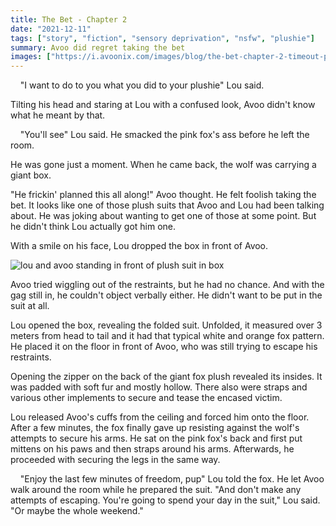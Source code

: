 ```yaml
---
title: The Bet - Chapter 2
date: "2021-12-11"
tags: ["story", "fiction", "sensory deprivation", "nsfw", "plushie"]
summary: Avoo did regret taking the bet
images: ["https://i.avoonix.com/images/blog/the-bet-chapter-2-timeout-plush-suit.png"]
---
```


&nbsp;&nbsp;&nbsp; "I want to do to you what you did to your plushie" Lou said.

Tilting his head and staring at Lou with a confused look, Avoo didn't know what he meant by that.

&nbsp;&nbsp;&nbsp; "You'll see" Lou said. He smacked the pink fox's ass before he left the room.

He was gone just a moment. When he came back, the wolf was carrying a giant box.

"He frickin' planned this all along!" Avoo thought. He felt foolish taking the bet.
It looks like one of those plush suits that Avoo and Lou had been talking about.
He was joking about wanting to get one of those at some point.
But he didn't think Lou actually got him one.

With a smile on his face, Lou dropped the box in front of Avoo.

![lou and avoo standing in front of plush suit in box](./the-bet-chapter-2-timeout-plush-suit.png)

Avoo tried wiggling out of the restraints, but he had no chance.
And with the gag still in, he couldn't object verbally either.
He didn't want to be put in the suit at all.

Lou opened the box, revealing the folded suit.
Unfolded, it measured over 3 meters from head to tail and it had that typical white and orange fox pattern.
He placed it on the floor in front of Avoo, who was still trying to escape his restraints.

Opening the zipper on the back of the giant fox plush revealed its insides.
It was padded with soft fur and mostly hollow.
There also were straps and various other implements to secure and tease the encased victim.

Lou released Avoo's cuffs from the ceiling and forced him onto the floor.
After a few minutes, the fox finally gave up resisting against the wolf's attempts to secure his arms.
He sat on the pink fox's back and first put mittens on his paws and then straps around his arms.
Afterwards, he proceeded with securing the legs in the same way.

&nbsp;&nbsp;&nbsp; "Enjoy the last few minutes of freedom, pup" Lou told the fox.
He let Avoo walk around the room while he prepared the suit.
"And don't make any attempts of escaping. You're going to spend your day in the suit," Lou said. "Or maybe the whole weekend."

